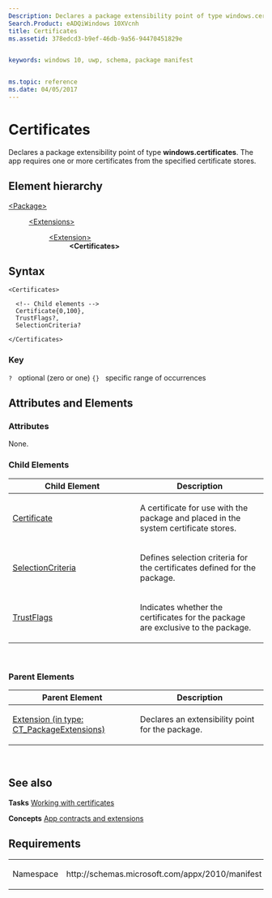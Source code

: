 ```yaml
---
Description: Declares a package extensibility point of type windows.certificates. 
Search.Product: eADQiWindows 10XVcnh
title: Certificates
ms.assetid: 378edcd3-b9ef-46db-9a56-94470451829e


keywords: windows 10, uwp, schema, package manifest


ms.topic: reference
ms.date: 04/05/2017
---
```


# Certificates




Declares a package extensibility point of type **windows.certificates**. The app requires one or more certificates from the specified certificate stores.

## Element hierarchy

<dl>
<dt><a href="element-package.md">&lt;Package&gt;</a></dt>
<dd>
<dl>
<dt><a href="element-extensions.md">&lt;Extensions&gt;</a></dt>
<dd>
<dl>
<dt><a href="element-1-extension.md">&lt;Extension&gt;</a></dt>
<dd><b>&lt;Certificates&gt;</b></dd>
</dl>
</dd>
</dl>
</dd>
</dl>

## Syntax

``` syntax
<Certificates>

  <!-- Child elements -->
  Certificate{0,100},
  TrustFlags?,
  SelectionCriteria?

</Certificates>
```

### Key

`?`   optional (zero or one)
`{}`   specific range of occurrences
## Attributes and Elements


### Attributes

None.

### Child Elements

<table>
<colgroup>
<col width="50%" />
<col width="50%" />
</colgroup>
<thead>
<tr class="header">
<th>Child Element</th>
<th>Description</th>
</tr>
</thead>
<tbody>
<tr class="odd">
<td><a href="element-certificate.md">Certificate</a> </td>
<td><p>A certificate for use with the package and placed in the system certificate stores.</p></td>
</tr>
<tr class="even">
<td><a href="element-selectioncriteria.md">SelectionCriteria</a> </td>
<td><p>Defines selection criteria for the certificates defined for the package.</p></td>
</tr>
<tr class="odd">
<td><a href="element-trustflags.md">TrustFlags</a> </td>
<td><p>Indicates whether the certificates for the package are exclusive to the package.</p></td>
</tr>
</tbody>
</table>

 

### Parent Elements

<table>
<colgroup>
<col width="50%" />
<col width="50%" />
</colgroup>
<thead>
<tr class="header">
<th>Parent Element</th>
<th>Description</th>
</tr>
</thead>
<tbody>
<tr class="odd">
<td><a href="element-1-extension.md">Extension (in type: CT_PackageExtensions)</a> </td>
<td><p>Declares an extensibility point for the package.</p></td>
</tr>
</tbody>
</table>

 

## See also


**Tasks**
[Working with certificates](https://msdn.microsoft.com/library/windows/apps/hh465044)

**Concepts**
[App contracts and extensions](https://msdn.microsoft.com/library/windows/apps/hh464906)

## Requirements

<table>
<colgroup>
<col width="50%" />
<col width="50%" />
</colgroup>
<tbody>
<tr class="odd">
<td><p>Namespace</p></td>
<td><p>http://schemas.microsoft.com/appx/2010/manifest</p></td>
</tr>
</tbody>
</table>

 

 



